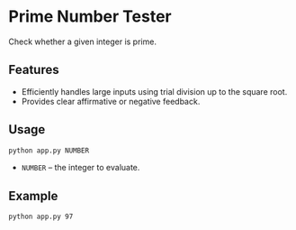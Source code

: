 # Prime Number Tester

Check whether a given integer is prime.

## Features
- Efficiently handles large inputs using trial division up to the square root.
- Provides clear affirmative or negative feedback.

## Usage
```bash
python app.py NUMBER
```
- `NUMBER` – the integer to evaluate.

## Example
```bash
python app.py 97
```
